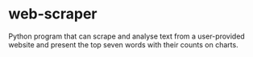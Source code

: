 # web-scraper
 Python program that can scrape and analyse text from a user-provided website and present the top seven words with their counts on charts.
